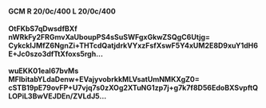#### GCM R 20/0c/400 L 20/0c/400
**OtFKbS7qDwsdfBXf**<br/>**nWRkFy2FRGmvXaUboupPS4sSuSWFgxGkwZSQgC6Utjg=**<br/>**CykckIJMfZ6NgnZi+THTcdQatjdrkVYxzFsfXswF5Y4xUM2E8D9xuY1dH6E+Jc0szo3dfTtXfoxs5rgh...**<br/><br/>
**wuEKK01eal67bvMs**<br/>**MFlbitabYLdaDenw+EVajyvobrkkMLVsatUmNMKXgZ0=**<br/>**cSTB19pE79ovFP+U7vjq7s0zXOg2XTuNG1zp7j+g7k7f8D56EdoBXSvpftQLOPiL3BwVEJDEn/ZVLdJ5...**